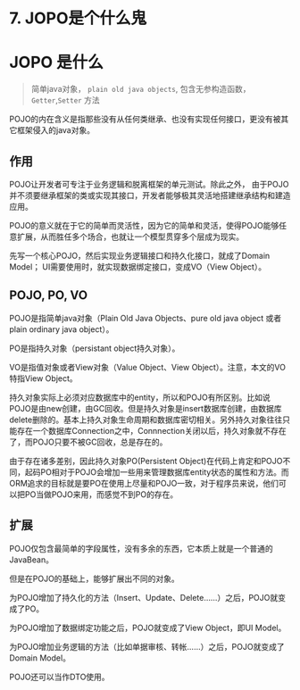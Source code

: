 # 7. JOPO是个什么鬼

# JOPO 是什么
> 简单java对象，  `plain old java objects`,  包含无参构造函数，`Getter`,`Setter` 方法

POJO的内在含义是指那些没有从任何类继承、也没有实现任何接口，更没有被其它框架侵入的java对象。

## 作用
POJO让开发者可专注于业务逻辑和脱离框架的单元测试。除此之外， 由于POJO并不须要继承框架的类或实现其接口，开发者能够极其灵活地搭建继承结构和建造应用。

POJO的意义就在于它的简单而灵活性，因为它的简单和灵活，使得POJO能够任意扩展，从而胜任多个场合，也就让一个模型贯穿多个层成为现实。

先写一个核心POJO，然后实现业务逻辑接口和持久化接口，就成了Domain Model； UI需要使用时，就实现数据绑定接口，变成VO（View Object）。


## POJO, PO,  VO
POJO是指简单java对象（Plain Old Java Objects、pure old java object 或者 plain ordinary java object）。

PO是指持久对象（persistant object持久对象）。

VO是指值对象或者View对象（Value Object、View Object）。注意，本文的VO特指View Object。

持久对象实际上必须对应数据库中的entity，所以和POJO有所区别。比如说POJO是由new创建，由GC回收。但是持久对象是insert数据库创建，由数据库delete删除的。基本上持久对象生命周期和数据库密切相关。另外持久对象往往只能存在一个数据库Connection之中，Connnection关闭以后，持久对象就不存在了，而POJO只要不被GC回收，总是存在的。

由于存在诸多差别，因此持久对象PO(Persistent Object)在代码上肯定和POJO不同，起码PO相对于POJO会增加一些用来管理数据库entity状态的属性和方法。而ORM追求的目标就是要PO在使用上尽量和POJO一致，对于程序员来说，他们可以把PO当做POJO来用，而感觉不到PO的存在。


## 扩展
POJO仅包含最简单的字段属性，没有多余的东西，它本质上就是一个普通的JavaBean。

但是在POJO的基础上，能够扩展出不同的对象。

 为POJO增加了持久化的方法（Insert、Update、Delete……）之后，POJO就变成了PO。

 为POJO增加了数据绑定功能之后，POJO就变成了View Object，即UI Model。

 为POJO增加业务逻辑的方法（比如单据审核、转帐……）之后，POJO就变成了Domain Model。

 POJO还可以当作DTO使用。

